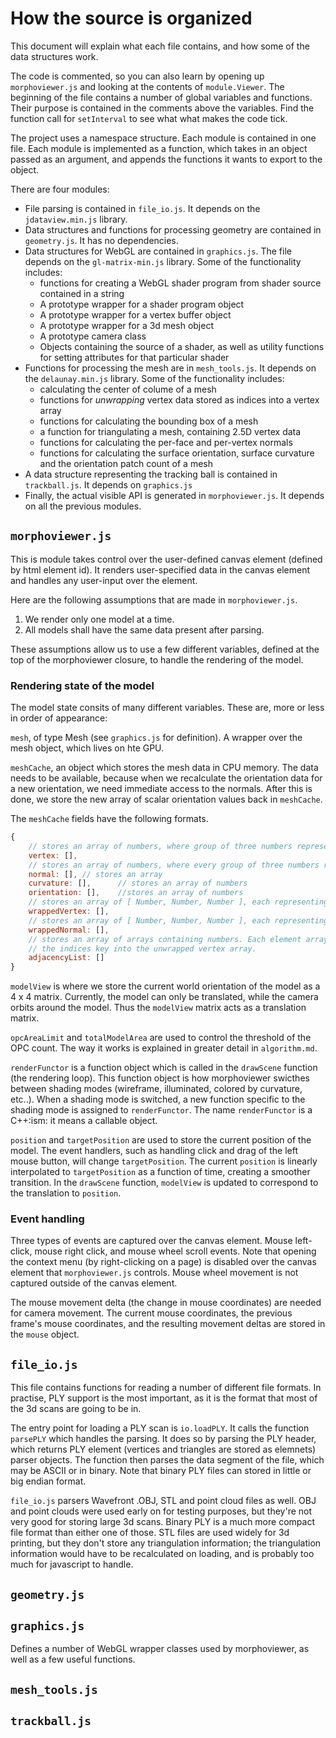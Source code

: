 # How the source is organized

This document will explain what each file contains, and how some of the data structures work. 

The code is commented, so you can also learn by opening up `morphoviewer.js` and looking at the contents of `module.Viewer`. The beginning of the file contains a number of global variables and functions. Their purpose is contained in the comments above the variables. Find the function call for `setInterval` to see what what makes the code tick.

The project uses a namespace structure. Each module is contained in one file. Each module is implemented as a function, which takes in an object passed as an argument, and appends the functions it wants to export to the object.

There are four modules:
* File parsing is contained in `file_io.js`. It depends on the `jdataview.min.js` library.
* Data structures and functions for processing geometry are contained in `geometry.js`. It has no dependencies.
* Data structures for WebGL are contained in `graphics.js`. The file depends on the `gl-matrix-min.js` library. Some of the functionality includes:
  * functions for creating a WebGL shader program from shader source contained in a string
  * A prototype wrapper for a shader program object
  * A prototype wrapper for a vertex buffer object
  * A prototype wrapper for a 3d mesh object
  * A prototype camera class
  * Objects containing the source of a shader, as well as utility functions for setting attributes for that particular shader
* Functions for processing the mesh are in `mesh_tools.js`. It depends on the `delaunay.min.js` library. Some of the functionality includes:
  * calculating the center of colume of a mesh
  * functions for *unwrapping* vertex data stored as indices into a vertex array
  * functions for calculating the bounding box of a mesh
  * a function for triangulating a mesh, containing 2.5D vertex data
  * functions for calculating the per-face and per-vertex normals
  * functions for calculating the surface orientation, surface curvature and the orientation patch count of a mesh
* A data structure representing the tracking ball is contained in `trackball.js`. It depends on `graphics.js`
* Finally, the actual visible API is generated in `morphoviewer.js`. It depends on all the previous modules.

## `morphoviewer.js`

This is module takes control over the user-defined canvas element (defined by html element id). It renders user-specified data in the canvas element and handles any user-input over the element.

Here are the following assumptions that are made in `morphoviewer.js`.
1. We render only one model at a time.
2. All models shall have the same data present after parsing.

These assumptions allow us to use a few different variables, defined at the top of the morphoviewer closure, to handle the rendering of the model.

### Rendering state of the model

The model state consits of many different variables. These are, more or less in order of appearance:

`mesh`, of type Mesh (see `graphics.js` for definition). A wrapper over the mesh object, which lives on hte GPU.

`meshCache`, an object which stores the mesh data in CPU memory. The data needs to be available, because when we recalculate the orientation data for a new orientation, we need immediate access to the normals. After this is done, we store the new array of scalar orientation values back in `meshCache`.

The `meshCache` fields have the following formats.
```js
{
    // stores an array of numbers, where group of three numbers represents one 3d vertex
    vertex: [],
    // stores an array of numbers, where every group of three numbers represents on normal vector
    normal: [], // stores an array 
    curvature: [],      // stores an array of numbers
    orientation: [],    //stores an array of numbers
    // stores an array of [ Number, Number, Number ], each representing one 3d vertex
    wrappedVertex: [],  
    // stores an array of [ Number, Number, Number ], each representing one normal vector
    wrappedNormal: [],
    // stores an array of arrays containing numbers. Each element array contains a list of indices.
    // the indices key into the unwrapped vertex array.
    adjacencyList: []
}
```

`modelView` is where we store the current world orientation of the model as a 4 x 4 matrix. Currently, the model can only be translated, while the camera orbits around the model. Thus the `modelView` matrix acts as a translation matrix.

`opcAreaLimit` and `totalModelArea` are used to control the threshold of the OPC count. The way it works is explained in greater detail in `algorithm.md`.

`renderFunctor` is a function object which is called in the `drawScene` function (the rendering loop). This function object is how morphoviewer swicthes between shading modes (wireframe, illuminated, colored by curvature, etc..). When a shading mode is switched, a new function specific to the shading mode is assigned to `renderFunctor`. The name `renderFunctor` is a C++:ism: it means a callable object.

`position` and `targetPosition` are used to store the current position of the model. The event handlers, such as handling click and drag of the left mouse button, will change `targetPosition`. The current `position` is linearly interpolated to `targetPosition` as a function of time, creating a smoother transition. In the `drawScene` function, `modelView` is updated to correspond to the translation to `position`.

### Event handling

Three types of events are captured over the canvas element. Mouse left-click, mouse right click, and mouse wheel scroll events. Note that opening the context menu (by right-clicking on a page) is disabled over the canvas element that `morphoviewer.js` controls. Mouse wheel movement is not captured outside of the canvas element.

The mouse movement delta (the change in mouse coordinates) are needed for camera movement. The current mouse coordinates, the previous frame's mouse coordinates, and the resulting movement deltas are stored in the `mouse` object.

## `file_io.js`

This file contains functions for reading a number of different file formats. In practise, PLY support is the most important, as it is the format that most of the 3d scans are going to be in.

The entry point for loading a PLY scan is `io.loadPLY`. It calls the function `parsePLY` which handles the parsing. It does so by parsing the PLY header, which returns PLY element (vertices and triangles are stored as elemnets) parser objects. The function then parses the data segment of the file, which may be ASCII or in binary. Note that binary PLY files can stored in little or big endian format.

`file_io.js` parsers Wavefront .OBJ, STL and point cloud files as well. OBJ and point clouds were used early on for testing purposes, but they're not very good for storing large 3d scans. Binary PLY is a much more compact file format than either one of those. STL files are used widely for 3d printing, but they don't store any triangulation information; the triangulation information would have to be recalculated on loading, and is probably too much for javascript to handle.

## `geometry.js`

## `graphics.js`

Defines a number of WebGL wrapper classes used by morphoviewer, as well as a few useful functions.

## `mesh_tools.js`

## `trackball.js`

